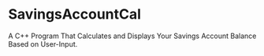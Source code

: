 # SavingsAccountCal
A C++ Program That Calculates and Displays Your Savings Account Balance Based on User-Input. 
